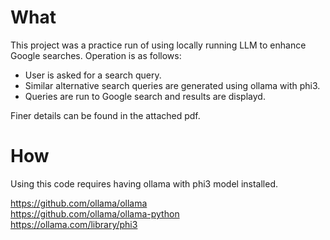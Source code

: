 # What
This project was a practice run of using locally running LLM to enhance Google searches.
Operation is as follows:
- User is asked for a search query. 
- Similar alternative search queries are generated using ollama with phi3.
- Queries are run to Google search and results are displayd.

Finer details can be found in the attached pdf.

# How 
Using this code requires having ollama with phi3 model installed.

https://github.com/ollama/ollama <br>
https://github.com/ollama/ollama-python <br>
https://ollama.com/library/phi3 <br>
